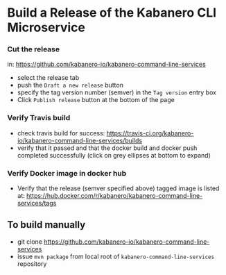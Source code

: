 # Build a Release of the Kabanero CLI Microservice
### Cut the release
in: https://github.com/kabanero-io/kabanero-command-line-services
* select the release tab
* push the `Draft a new release` button
* specify the tag version number (semver) in the `Tag version` entry box
* Click `Publish release` button at the bottom of the page

### Verify Travis build
* check travis build for success: https://travis-ci.org/kabanero-io/kabanero-command-line-services/builds
* verify that it passed and that the docker build and docker push completed successfully (click on grey ellipses at bottom to expand)
	
### Verify Docker image in docker hub
* Verify that the release (semver specified above) tagged image is listed at: https://hub.docker.com/r/kabanero/kabanero-command-line-services/tags

## To build manually
* git clone https://github.com/kabanero-io/kabanero-command-line-services
* issue `mvn package` from local root of `kabanero-command-line-services` repository

